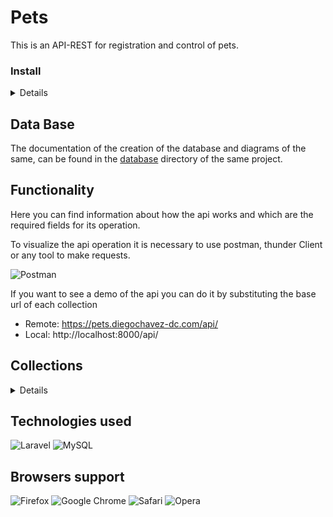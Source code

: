# Pets

This is an API-REST for registration and control of pets.

### Install

<details>
    
1 - Create a database in mysql with the name pets.

2 - The repository is downloaded.

3 - The following command is executed:
```
composer install
```
command to install the dependencies.

4 - Rename the .env.template file to .env and modify the database connection environment variables such as user, password, port and database name.

5 - Execute the following command to add the tables and columns to the database
```
php artisan migrate
```
6 - Run php server with laravel using the following command
```
php artisan serve
```
7 - To access the data we place the following addresses in our browser.

</details>

## Data Base
The documentation of the creation of the database and diagrams of the same, can be found in the [database](./database) directory of the same project.

## Functionality

Here you can find information about how the api works and which are the required fields for its operation.

To visualize the api operation it is necessary to use postman, thunder Client or any tool to make requests.

![Postman](https://img.shields.io/badge/Postman-FF6C37?style=for-the-badge&logo=postman&logoColor=white)

If you want to see a demo of the api you can do it by substituting the base url of each collection

- Remote: https://pets.diegochavez-dc.com/api/
- Local: http://localhost:8000/api/

## Collections

<details>

<br/>
In the case of the parameters, {id} is replaced by the id number of the record to be managed.
    
### Categories Collections
```
GET    http://localhost:8000/api/categories                 // Search all records

GET    http://localhost:8000/api/category/{id}              // Search record for id

POST   http://localhost:8000/api/category                   // Add record 

PUT     http://localhost:8000/api/category/{id}             // Update record existing

DELETE  http://localhost:8000/api/category/{id}             // Delete record existing
```

In order to manage the **categories** we need to send you the following **params**:

<details>
    
### Create and Update Categories
~~~
{
    "name": "example" (string - required)
}
~~~
    
</details>

### Tags Collections
```
GET    http://localhost:8000/api/tags                   // Search all records

GET    http://localhost:8000/api/tag/{id}              // Search record for id

POST   http://localhost:8000/api/tag                   // Add record 

PUT     http://localhost:8000/api/tag/{id}             // Update record existing

DELETE  http://localhost:8000/api/tag/{id}             // Delete record existing
```

In order to manage the **tags** we need to send you the following **params**:

<details>
    
### Create and Update Tags
~~~
{
    "name": "example" (string - required)
}
~~~
    
</details>

### Pets Collections
```
GET     http://localhost:8000/api/pet/{id}                  //  Find pet by ID 

GET     http://localhost:8000/api/pet/findByStatus          //  Finds Pets by Status

POST    http://localhost:8000/api/pet                       //  Create new records

PUT     http://localhost:8000/api/pet                       //  Update record existing

DELETE  http://localhost:8000/api/pet/{id}                  //  Delete record existing
```

In order to manage the **technicians** we need to send you the following **params**:

<details>
    
### Create and Update Pets
~~~
{
    "name": "example"       (string - required)
    "category_fk": 1        (integer - required)
    "photoUrls": "example"  (string - required)
    "tag_fk": 1             (integer - required)
    "status": "available"   (string - required) (Accept: available, pending, sold)
}
~~~
    
### Search for Status
~~~
{
    "status": "available"   (string - required) (Accept: available, pending, sold)
}
~~~
    
</details>
</details>
    
## Technologies used

![Laravel](https://img.shields.io/badge/laravel-%23FF2D20.svg?style=for-the-badge&logo=laravel&logoColor=white)
![MySQL](https://img.shields.io/badge/mysql-%2300f.svg?style=for-the-badge&logo=mysql&logoColor=white)

## Browsers support

![Firefox](https://img.shields.io/badge/Firefox-FF7139?style=for-the-badge&logo=Firefox-Browser&logoColor=white)
![Google Chrome](https://img.shields.io/badge/Google%20Chrome-4285F4?style=for-the-badge&logo=GoogleChrome&logoColor=white)
![Safari](https://img.shields.io/badge/Safari-000000?style=for-the-badge&logo=Safari&logoColor=white)
![Opera](https://img.shields.io/badge/Opera-FF1B2D?style=for-the-badge&logo=Opera&logoColor=white)
